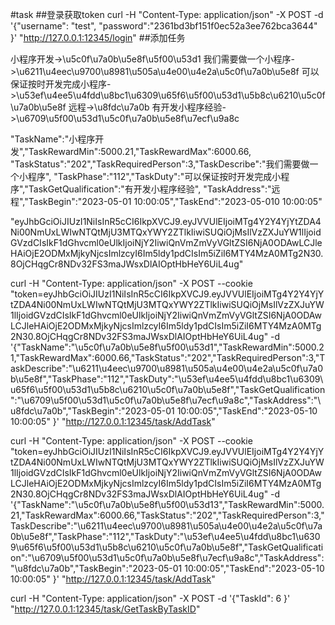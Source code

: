 #task
##登录获取token
curl -H "Content-Type: application/json" -X POST -d '{"username": "test", "password":"2361bd3bf151f0ec52a3ee762bca3644" }' "http://127.0.0.1:12345/login"
##添加任务 

小程序开发->\u5c0f\u7a0b\u5e8f\u5f00\u53d1
我们需要做一个小程序->\u6211\u4eec\u9700\u8981\u505a\u4e00\u4e2a\u5c0f\u7a0b\u5e8f
可以保证按时开发完成小程序->\u53ef\u4ee5\u4fdd\u8bc1\u6309\u65f6\u5f00\u53d1\u5b8c\u6210\u5c0f\u7a0b\u5e8f
远程->\u8fdc\u7a0b
有开发小程序经验->\u6709\u5f00\u53d1\u5c0f\u7a0b\u5e8f\u7ecf\u9a8c

"TaskName":"小程序开发","TaskRewardMin":5000.21,"TaskRewardMax":6000.66,
"TaskStatus":"202","TaskRequiredPerson":3,"TaskDescribe":"我们需要做一个小程序",
"TaskPhase":"112","TaskDuty":"可以保证按时开发完成小程序","TaskGetQualification":"有开发小程序经验",
"TaskAddress":"远程","TaskBegin":"2023-05-01 10:00:05","TaskEnd":"2023-05-010 10:00:05"                             

"eyJhbGciOiJIUzI1NiIsInR5cCI6IkpXVCJ9.eyJVVUlEIjoiMTg4Y2Y4YjYtZDA4Ni00NmUxLWIwNTQtMjU3MTQxYWY2ZTlkIiwiSUQiOjMsIlVzZXJuYW1lIjoidGVzdCIsIkF1dGhvcml0eUlkIjoiNjY2IiwiQnVmZmVyVGltZSI6NjA0ODAwLCJleHAiOjE2ODMxMjkyNjcsImlzcyI6Im5ldy1pdCIsIm5iZiI6MTY4MzA0MTg2N30.8OjCHqgCr8NDv32FS3maJWsxDlAIOptHbHeY6UiL4ug"

curl -H "Content-Type: application/json" -X POST --cookie "token=eyJhbGciOiJIUzI1NiIsInR5cCI6IkpXVCJ9.eyJVVUlEIjoiMTg4Y2Y4YjYtZDA4Ni00NmUxLWIwNTQtMjU3MTQxYWY2ZTlkIiwiSUQiOjMsIlVzZXJuYW1lIjoidGVzdCIsIkF1dGhvcml0eUlkIjoiNjY2IiwiQnVmZmVyVGltZSI6NjA0ODAwLCJleHAiOjE2ODMxMjkyNjcsImlzcyI6Im5ldy1pdCIsIm5iZiI6MTY4MzA0MTg2N30.8OjCHqgCr8NDv32FS3maJWsxDlAIOptHbHeY6UiL4ug" -d '{"TaskName":"\u5c0f\u7a0b\u5e8f\u5f00\u53d1","TaskRewardMin":5000.21,"TaskRewardMax":6000.66,"TaskStatus":"202","TaskRequiredPerson":3,"TaskDescribe":"\u6211\u4eec\u9700\u8981\u505a\u4e00\u4e2a\u5c0f\u7a0b\u5e8f","TaskPhase":"112","TaskDuty":"\u53ef\u4ee5\u4fdd\u8bc1\u6309\u65f6\u5f00\u53d1\u5b8c\u6210\u5c0f\u7a0b\u5e8f","TaskGetQualification":"\u6709\u5f00\u53d1\u5c0f\u7a0b\u5e8f\u7ecf\u9a8c","TaskAddress":"\u8fdc\u7a0b","TaskBegin":"2023-05-01 10:00:05","TaskEnd":"2023-05-10 10:00:05"   }' "http://127.0.0.1:12345/task/AddTask"

curl -H "Content-Type: application/json" -X POST --cookie "token=eyJhbGciOiJIUzI1NiIsInR5cCI6IkpXVCJ9.eyJVVUlEIjoiMTg4Y2Y4YjYtZDA4Ni00NmUxLWIwNTQtMjU3MTQxYWY2ZTlkIiwiSUQiOjMsIlVzZXJuYW1lIjoidGVzdCIsIkF1dGhvcml0eUlkIjoiNjY2IiwiQnVmZmVyVGltZSI6NjA0ODAwLCJleHAiOjE2ODMxMjkyNjcsImlzcyI6Im5ldy1pdCIsIm5iZiI6MTY4MzA0MTg2N30.8OjCHqgCr8NDv32FS3maJWsxDlAIOptHbHeY6UiL4ug" -d '{"TaskName":"\u5c0f\u7a0b\u5e8f\u5f00\u53d13","TaskRewardMin":5000.21,"TaskRewardMax":6000.66,"TaskStatus":"202","TaskRequiredPerson":3,"TaskDescribe":"\u6211\u4eec\u9700\u8981\u505a\u4e00\u4e2a\u5c0f\u7a0b\u5e8f","TaskPhase":"112","TaskDuty":"\u53ef\u4ee5\u4fdd\u8bc1\u6309\u65f6\u5f00\u53d1\u5b8c\u6210\u5c0f\u7a0b\u5e8f","TaskGetQualification":"\u6709\u5f00\u53d1\u5c0f\u7a0b\u5e8f\u7ecf\u9a8c","TaskAddress":"\u8fdc\u7a0b","TaskBegin":"2023-05-01 10:00:05","TaskEnd":"2023-05-10 10:00:05"   }' "http://127.0.0.1:12345/task/AddTask"


curl -H "Content-Type: application/json" -X POST -d '{"TaskId": 6 }' "http://127.0.0.1:12345/task/GetTaskByTaskID"
